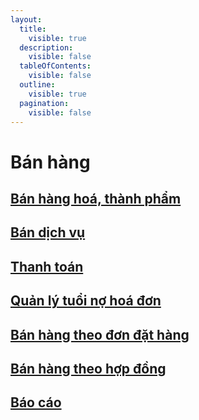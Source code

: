 ```yaml
---
layout:
  title:
    visible: true
  description:
    visible: false
  tableOfContents:
    visible: false
  outline:
    visible: true
  pagination:
    visible: false
---
```


# Bán hàng

## [Bán hàng hoá, thành phẩm](ban-hang-hoa-thanh-pham/)

## [Bán dịch vụ](ban-dich-vu/)

## [Thanh toán](thanh-toan/)

## [Quản lý tuổi nợ hoá đơn](quan-ly-tuoi-no-hoa-don/)

## [Bán hàng theo đơn đặt hàng](ban-hang-theo-don-dat-hang/)

## [Bán hàng theo hợp đồng ](ban-hang-theo-hop-dong/)

## [Báo cáo](bao-cao-2/)

